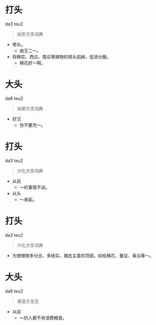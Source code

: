 # 打头
da3 teu2
> 如东方言词典
- 带头。
  - 由王二～。
- 将棉花、西瓜、南瓜等植物的枝头掐掉，促进分蘖。
  - 棉花好～啊。

# 大头
da6 teu2
> 如皋方言词典
- 好汉
  - 你不要充～。

# 打头
da3 teu2
> 兴化方言词典
- 从前
  - ～的事情不谈。
- 从头
  - ～来起。

# 打头
da3 teu2
> 兴化方言词典
- 为使植物多分岔、多结实，摘去主茎的顶部。如给棉花、蚕豆、香瓜等～。

# 大头
da6 teu2
> 泰县方言志
- 从前
  - ～的人都不肯浪费粮食。
